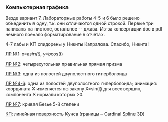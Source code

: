 ### Компьютерная графика ###

Везде вариант 7. Лабораторные работы 4-5 и 6 было решено объединить в одну, т.к. они отличаются одной строкой. Первые три написаны на пистоне, остальное -- джава. Из-за конвертации doc в pdf немного поехало форматирование в отчётах.

4-7 лабы и КП спидорены у Никиты Капралова. Спасибо, Никита!

[ЛР №1](lab1): x=a*sin(t), y=b*cos(t)

[ЛР №2](lab2): четырехугольная правильная прямая призма

[ЛР №3](lab3): одна из полостей двуполостного гиперболоида

[ЛР №4-6](lab4-6): одна из полостей двуполостного гиперболоида; анимация: координата X изменяется по закону X=sin(t) для всех вершин, компонента X нормали которых >0.

[ЛР №7](lab7): кривая Безье 5-й степени

[КП](cp): линейная поверхность Кунса (границы – Cardinal Spline 3D)
